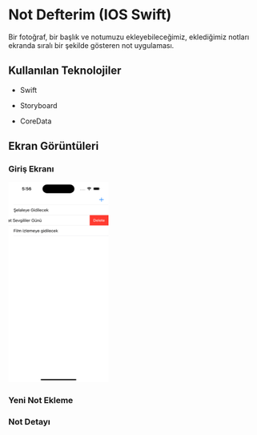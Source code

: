 
# Not Defterim (IOS Swift)

Bir fotoğraf, bir başlık ve notumuzu ekleyebileceğimiz, eklediğimiz notları ekranda sıralı bir şekilde gösteren not uygulaması.


## Kullanılan Teknolojiler

- Swift

- Storyboard

- CoreData

  
## Ekran Görüntüleri

### Giriş Ekranı
<img src="https://raw.githubusercontent.com/BerkYeteroglu/Not-Defterim/main/screenshots/Simulator%20Screenshot%20-%20iPhone%2014%20Pro%20-%202023-07-21%20at%2017.56.42.png" width="200" height="400" />

### Yeni Not Ekleme


### Not Detayı


  
